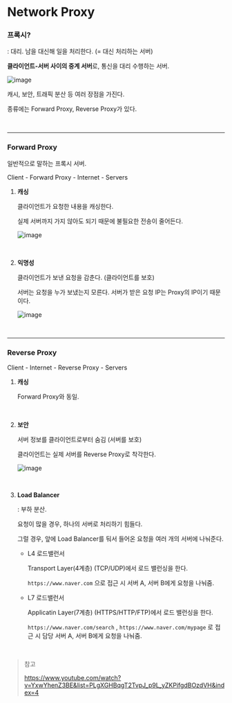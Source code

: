 # Network Proxy

### **프록시?**

: 대리. 남을 대신해 일을 처리한다. (= 대신 처리하는 서버)

**클라이언트-서버 사이의 중계 서버**로, 통신을 대리 수행하는 서버.

![image](https://user-images.githubusercontent.com/19922698/90538634-c8a9ec00-e1b9-11ea-9b55-836998b0fcd8.png)

캐시, 보안, 트래픽 분산 등 여러 장점을 가진다.

종류에는 Forward Proxy, Reverse Proxy가 있다.

<br/>

---

### Forward Proxy

일반적으로 말하는 프록시 서버.

Client - Forward Proxy - Internet - Servers

1. **캐싱**

   클라이언트가 요청한 내용을 캐싱한다.

   실제 서버까지 가지 않아도 되기 때문에 불필요한 전송이 줄어든다.

   ![image](https://user-images.githubusercontent.com/19922698/90539261-9351ce00-e1ba-11ea-8e6c-34d47d077f41.png)

   <br/>

2. **익명성**

   클라이언트가 보낸 요청을 감춘다. (클라이언트를 보호)

   서버는 요청을 누가 보냈는지 모른다. 서버가 받은 요청 IP는 Proxy의 IP이기 때문이다.

   ![image](https://user-images.githubusercontent.com/19922698/90539161-73baa580-e1ba-11ea-8c29-51c25d3e8c57.png)

<br/>

---

### Reverse Proxy

Client - Internet - Reverse Proxy - Servers

1. **캐싱**

   Forward Proxy와 동일.

   <br/>

2. **보안**

   서버 정보를 클라이언트로부터 숨김 (서버를 보호)

   클라이언트는 실제 서버를 Reverse Proxy로 착각한다.

   ![image](https://user-images.githubusercontent.com/19922698/90539632-0bb88f00-e1bb-11ea-9131-dce57bc6ef8a.png)

<br/>

3. **Load Balancer**

   : 부하 분산.

   요청이 많을 경우, 하나의 서버로 처리하기 힘들다.

   그럴 경우, 앞에 Load Balancer를 둬서 들어온 요청을 여러 개의 서버에 나눠준다.

   - L4 로드밸런서

     Transport Layer(4계층) (TCP/UDP)에서 로드 밸런싱을 한다.

     `https://www.naver.com` 으로 접근 시 서버 A, 서버 B에게 요청을 나눠줌.

   - L7 로드밸런서

     Applicatin Layer(7계층) (HTTPS/HTTP/FTP)에서 로드 밸런싱을 한다.

     `https://www.naver.com/search` , `https://www.naver.com/mypage` 로 접근 시 담당 서버 A, 서버 B에게 요청을 나눠줌.

   

<br/>

> 참고
>
> https://www.youtube.com/watch?v=YxwYhenZ3BE&list=PLgXGHBqgT2TvpJ_p9L_yZKPifgdBOzdVH&index=4  
> 
